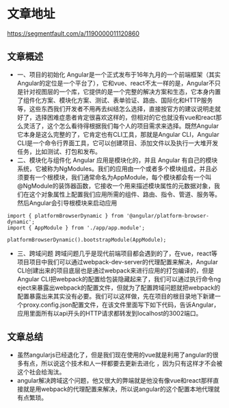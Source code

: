 # 文章地址
https://segmentfault.com/a/1190000011120860
## 文章概述
* 一、项目的初始化
Angular是一个正式发布于16年九月的一个前端框架（其实Angular的定位是一个平台了），它和vue、react不太一样的是，Angular不只是针对视图层的一个库，它提供的是一个完整的解决方案和生态，它本身内置了组件化方案、模块化方案、测试、表单验证、路由、国际化和HTTP服务等，这些东西我们开发者不用再去纠结怎么选择，直接按官方的建议说明走就好了，选择困难症患者肯定很喜欢这样的，但相对的它也就没有vue和react那么灵活了，这个怎么看待得根据我们每个人的项目需求来选择。既然Angular它本身是这么完整的了，它肯定也有CLI工具，那就是Angular CLI，Angular CLI是一个命令行界面工具，它可以创建项目、添加文件以及执行一大堆开发任务，比如测试、打包和发布。
* 二、模块化与组件化
Angular 应用是模块化的，并且 Angular 有自己的模块系统，它被称为NgModules。我们的应用由一个或者多个模块组成，并且必须要有一个根模块，我们通常命名为AppModule，每个模块都会有一个叫@NgModule的装饰器函数，它接收一个用来描述模块属性的元数据对象，我们在这个对象属性上配置我们应用所需的组件、路由、指令、管道、服务等。然后Angular会引导根模块来启动应用
```
import { platformBrowserDynamic } from '@angular/platform-browser-dynamic';
import { AppModule } from './app/app.module';

platformBrowserDynamic().bootstrapModule(AppModule);
```
* 三、跨域问题
跨域问题几乎是现代前端项目都会遇到的了，在vue，react等项目项目中我们可以通过webpack-dev-server的代理配置来解决，Angular CLI创建出来的项目底层也是通过webpack来进行应用的打包编译的，但是Angular CLI把webpack的配置给包装隐藏起来了，我们可以通过执行命令ng eject来暴露出webpack的配置文件，但就为了配置跨域问题就把webpack的配置暴露出来其实没有必要。我们可以这样做，先在项目的根目录地下新建一个proxy.config.json配置文件，在该文件里面写下如下代码，告诉Angular，应用里面所有以api开头的HTTP请求都转发到localhost的3002端口。
## 文章总结
* 虽然angularjs已经退化了，但是我们现在使用的vue就是利用了angular的很多有点，所以说这个技术和人一样都要去更新去进化 ，因为只有这样才不会被这个社会给淘汰。
* angular解决跨域这个问题，他又很大的弊端就是他没有像vue和react那样直接就是用webpack的代理配置来解决，所以说angular的这个配置本地代理就有点繁琐。